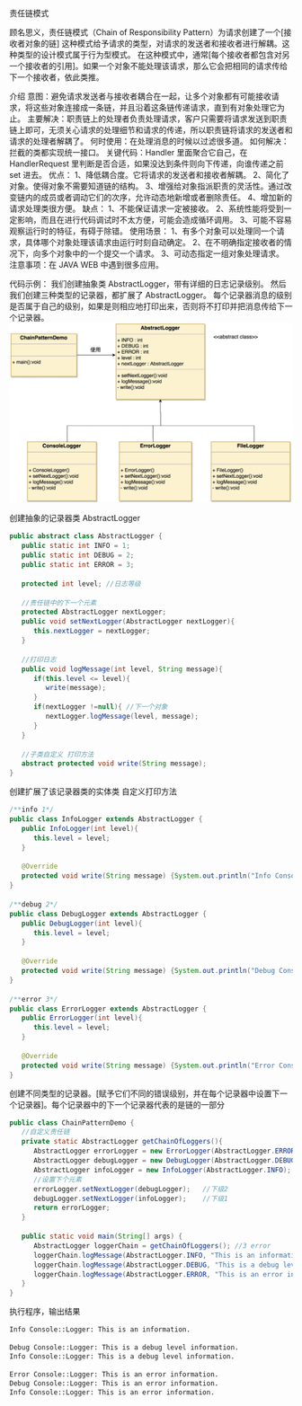 责任链模式

顾名思义，责任链模式（Chain of Responsibility Pattern）为请求创建了一个[接收者对象的链]
这种模式给予请求的类型，对请求的发送者和接收者进行解耦。这种类型的设计模式属于行为型模式。
在这种模式中，通常[每个接收者都包含对另一个接收者的引用]。如果一个对象不能处理该请求，那么它会把相同的请求传给下一个接收者，依此类推。

介绍
意图：避免请求发送者与接收者耦合在一起，让多个对象都有可能接收请求，将这些对象连接成一条链，并且沿着这条链传递请求，直到有对象处理它为止。
主要解决：职责链上的处理者负责处理请求，客户只需要将请求发送到职责链上即可，无须关心请求的处理细节和请求的传递，所以职责链将请求的发送者和请求的处理者解耦了。
何时使用：在处理消息的时候以过滤很多道。
如何解决：拦截的类都实现统一接口。
关键代码：Handler 里面聚合它自己，在 HandlerRequest 里判断是否合适，如果没达到条件则向下传递，向谁传递之前 set 进去。
优点： 
    1、降低耦合度。它将请求的发送者和接收者解耦。 
    2、简化了对象。使得对象不需要知道链的结构。 
    3、增强给对象指派职责的灵活性。通过改变链内的成员或者调动它们的次序，允许动态地新增或者删除责任。 
    4、增加新的请求处理类很方便。
缺点： 
    1、不能保证请求一定被接收。 
    2、系统性能将受到一定影响，而且在进行代码调试时不太方便，可能会造成循环调用。 
    3、可能不容易观察运行时的特征，有碍于除错。
使用场景： 
    1、有多个对象可以处理同一个请求，具体哪个对象处理该请求由运行时刻自动确定。 
    2、在不明确指定接收者的情况下，向多个对象中的一个提交一个请求。 
    3、可动态指定一组对象处理请求。
注意事项：在 JAVA WEB 中遇到很多应用。


代码示例：
我们创建抽象类 AbstractLogger，带有详细的日志记录级别。
然后我们创建三种类型的记录器，都扩展了 AbstractLogger。
每个记录器消息的级别是否属于自己的级别，如果是则相应地打印出来，否则将不打印并把消息传给下一个记录器。
![](./image/责任链模式.jpg)

创建抽象的记录器类 AbstractLogger
```java
public abstract class AbstractLogger {
   public static int INFO = 1;
   public static int DEBUG = 2;
   public static int ERROR = 3;
 
   protected int level; //日志等级
 
   //责任链中的下一个元素
   protected AbstractLogger nextLogger;
   public void setNextLogger(AbstractLogger nextLogger){
      this.nextLogger = nextLogger;
   }
 
   //打印日志
   public void logMessage(int level, String message){
      if(this.level <= level){
         write(message);
      }
      if(nextLogger !=null){ //下一个对象
         nextLogger.logMessage(level, message);
      }
   }
 
   //子类自定义 打印方法
   abstract protected void write(String message);
}
```

创建扩展了该记录器类的实体类 自定义打印方法
```java
/**info 1*/
public class InfoLogger extends AbstractLogger {
   public InfoLogger(int level){
      this.level = level;
   }
 
   @Override
   protected void write(String message) {System.out.println("Info Console::Logger: " + message);}
}

/**debug 2*/
public class DebugLogger extends AbstractLogger {
   public DebugLogger(int level){
      this.level = level;
   }
 
   @Override
   protected void write(String message) {System.out.println("Debug Console::Logger: " + message);}
}

/**error 3*/
public class ErrorLogger extends AbstractLogger {
   public ErrorLogger(int level){
      this.level = level;
   }
 
   @Override
   protected void write(String message) {System.out.println("Error Console::Logger: " + message);}
}
```

创建不同类型的记录器。[赋予它们不同的错误级别，并在每个记录器中设置下一个记录器]。每个记录器中的下一个记录器代表的是链的一部分
```java
public class ChainPatternDemo {
   //自定义责任链
   private static AbstractLogger getChainOfLoggers(){
      AbstractLogger errorLogger = new ErrorLogger(AbstractLogger.ERROR);
      AbstractLogger debugLogger = new DebugLogger(AbstractLogger.DEBUG);
      AbstractLogger infoLogger = new InfoLogger(AbstractLogger.INFO);
      //设置下个元素
      errorLogger.setNextLogger(debugLogger);   //下级2
      debugLogger.setNextLogger(infoLogger);    //下级1
      return errorLogger;  
   }
 
   public static void main(String[] args) {
      AbstractLogger loggerChain = getChainOfLoggers(); //3 error
      loggerChain.logMessage(AbstractLogger.INFO, "This is an information."); //1 [没有下级]
      loggerChain.logMessage(AbstractLogger.DEBUG, "This is a debug level information."); //2 [下级 1]
      loggerChain.logMessage(AbstractLogger.ERROR, "This is an error information."); //3 [下级2，1]
   }
}
```

执行程序，输出结果
```text
Info Console::Logger: This is an information.

Debug Console::Logger: This is a debug level information.
Info Console::Logger: This is a debug level information.

Error Console::Logger: This is an error information.
Debug Console::Logger: This is an error information.
Info Console::Logger: This is an error information.
```